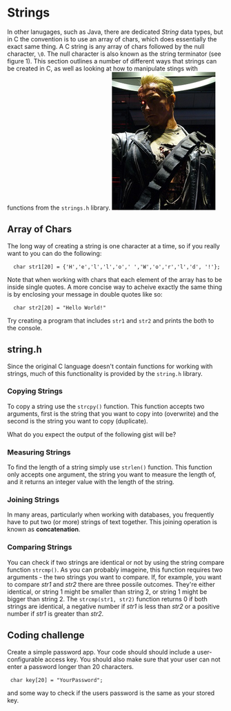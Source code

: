 # Strings

In other lanugages, such as Java, there are dedicated *String* data types, but in C the convention is to use an array of chars, which does essentially the exact same thing. A C string is any array of chars followed by the null character, `\0`. The null character is also known as the string terminator (see figure 1).
This section outlines a number of different ways that strings can be created in C, as well as looking at how to manipulate stings with functions from the `strings.h` library. 
![I'll be back](images/terminator.jpg "A different kind of Terminator") 

## Array of Chars

The long way of creating a string is  one character at a time, so if you really want to you can do the following:

```
  char str1[20] = {'H','e','l','l','o',' ','W','o','r','l','d', '!'};
```

Note that when working with chars that each element of the array has to be inside single quotes. A more concise way to acheive exactly the same thing is by enclosing your message in double quotes like so:

```
  char str2[20] = "Hello World!"
```


Try creating a program that includes `str1` and `str2` and prints the both to the console.

## string.h

Since the original C language doesn't contain functions for working with strings, much of this functionality is provided by the `string.h` library.

### Copying Strings

To copy a string use the `strcpy()` function. This function accepts two arguments, first is the string that you want to copy into (overwrite) and the second is the string you want to copy (duplicate).

What do you expect the output of the following gist will be?

<code data-gist-id="a11b3d388b4e5d3f8fe7"></code>

### Measuring Strings

To find the length of a string simply use `strlen()` function. This function only accepts one argument, the string you want to measure the length of, and it returns an integer value with the length of the string.

### Joining Strings

In many areas, particularly when working with databases, you frequently have to put two (or more) strings of text together. This joining operation is known as **concatenation**. 

### Comparing Strings

You can check if two strings are identical or not by using the string compare function `strcmp()`. As you can probably imageine, this function requires two arguments - the two strings you want to compare. If, for example, you want to compare *str1* and *str2* there are three possile outcomes. They're either identical, or string 1 might be smaller than string 2, or string 1 might be bigger than string 2. The `strcmp(str1, str2)` function returns 0 if both strings are identical, a negative number if *str1* is less than *str2* or a positive number if *str1* is greater than *str2*.

## Coding challenge

Create a simple password app. Your code should should include a user-configurable access key. You should also make sure that your user can not enter a password longer than 20 characters.

```
 char key[20] = "YourPassword";
```

and some way to check if the users password is the same as your stored key.